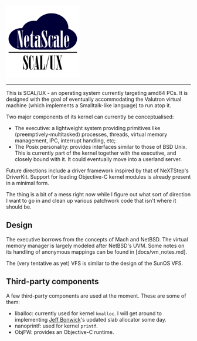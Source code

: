 <img src="docs/scaluxnofont.svg" width=200/>

---

This is SCAL/UX - an operating system currently targeting amd64 PCs. It is
designed with the goal of eventually accommodating the Valutron virtual machine
(which implements a Smalltalk-like language) to run atop it.

Two major components of its kernel can currently be conceptualised:

- The executive: a lightweight system providing primitives like (preemptively-multitasked)
  processes, threads, virtual memory management, IPC, interrupt handling, etc;
- The Posix personality: provides interfaces similar to those of BSD Unix. This
  is currently part of the kernel together with the executive, and closely bound
  with it. It could eventually move into a userland server.

Future directions include a driver framework inspired by that of NeXTStep's
DriverKit. Support for loading Objective-C kernel modules is already present in
a minimal form.

The thing is a bit of a mess right now while I figure out what sort of direction
I want to go in and clean up various patchwork code that isn't where it should
be.

Design
------

The executive borrows from the concepts of Mach and NetBSD. The virtual memory
manager is largely modeled after NetBSD's UVM. Some notes on its handling of
anonymous mappings can be found in [docs/vm_notes.md].

The (very tentative as yet) VFS is similar to the design of the SunOS VFS.

Third-party components
----------------------

A few third-party components are used at the moment. These are some of them:
- liballoc: currently used for kernel `kmalloc`. I will get around to
implementing [Jeff Bonwick](https://www.usenix.org/conference/2001-usenix-annual-technical-conference/magazines-and-vmem-extending-slab-allocator-many)'s
updated slab allocator some day.
- nanoprintf: used for kernel `printf`.
- ObjFW: provides an Objective-C runtime.